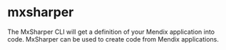# mxsharper
The MxSharper CLI will get a definition of your Mendix application into code. MxSharper can be used to create code from Mendix applications.
